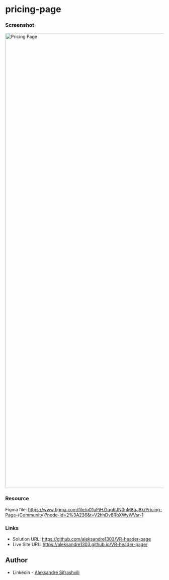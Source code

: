 # pricing-page



### Screenshot

<img width="1440" alt="Pricing Page" src="https://user-images.githubusercontent.com/67371847/218860139-4b209e92-d07f-41d2-8b11-3c70440d2c71.png">


### Resource

Figma file: https://www.figma.com/file/p01uPjHZtqqRJN0nM8qJ8k/Pricing-Page-(Community)?node-id=2%3A236&t=V2hhDv8RbXWyWVsr-1


### Links

- Solution URL:  https://github.com/aleksandre1303/VR-header-page
- Live Site URL: https://aleksandre1303.github.io/VR-header-page/


## Author

- Linkedin - [Aleksandre Sifrashvili](https://www.linkedin.com/in/aleksandre-sifrashvili-3673a2214/)
